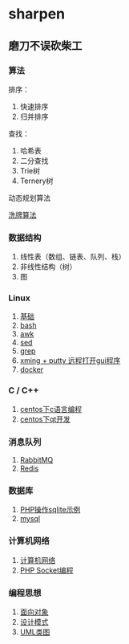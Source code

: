 # sharpen
磨刀不误砍柴工
---

### 算法

排序：
1. 快速排序
2. 归并排序

查找：
1. 哈希表
2. 二分查找
3. Trie树
4. Ternery树

动态规划算法

[洗牌算法](./article/shuffle.md)

### 数据结构

1. 线性表（数组、链表、队列、栈）
2. 非线性结构（树）
3. 图


### Linux

1. [基础](./article/linux.md)
2. [bash](./article/bash.md)
3. [awk](./article/awk.md)
4. [sed](./article/sed.md)
5. [grep](./article/grep.md)
6. [xming + putty 远程打开gui程序](./article/xming_putty.md)
7. [docker](./article/docker.md)

### C / C++ 

1. [centos下c语言编程](./article/c.md)
2. [centos下qt开发](./article/centos-qt.md)


### 消息队列

1. [RabbitMQ](./article/rabbitmq.md)
2. [Redis](./article/redis.md)

### 数据库

1. [PHP操作sqlite示例](./article/sqlite.md)
2. [mysql](./article/mysql.md)

### 计算机网络

1. [计算机网络](./article/network.md)
2. [PHP Socket编程](./article/php-socket.md)

### 编程思想

1. [面向对象](./article/oop.md)
2. [设计模式](./article/design-mode.md)
3. [UML类图](./article/uml.md)